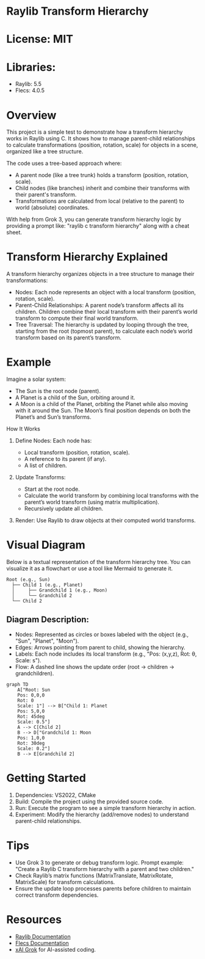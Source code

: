 # Raylib Transform Hierarchy

# License: MIT

# Libraries:
- Raylib: 5.5
- Flecs: 4.0.5
# Overview

This project is a simple test to demonstrate how a transform hierarchy works in Raylib using C. It shows how to manage parent-child relationships to calculate transformations (position, rotation, scale) for objects in a scene, organized like a tree structure.

The code uses a tree-based approach where:
- A parent node (like a tree trunk) holds a transform (position, rotation, scale).
- Child nodes (like branches) inherit and combine their transforms with their parent's transform.
- Transformations are calculated from local (relative to the parent) to world (absolute) coordinates.
    

With help from Grok 3, you can generate transform hierarchy logic by providing a prompt like: "raylib c transform hierarchy" along with a cheat sheet.

# Transform Hierarchy Explained

A transform hierarchy organizes objects in a tree structure to manage their transformations:
- Nodes: Each node represents an object with a local transform (position, rotation, scale).
- Parent-Child Relationships: A parent node’s transform affects all its children. Children combine their local transform with their parent’s world transform to compute their final world transform.
- Tree Traversal: The hierarchy is updated by looping through the tree, starting from the root (topmost parent), to calculate each node’s world transform based on its parent’s transform.
    

# Example

Imagine a solar system:
- The Sun is the root node (parent).
- A Planet is a child of the Sun, orbiting around it.
- A Moon is a child of the Planet, orbiting the Planet while also moving with it around the Sun. The Moon’s final position depends on both the Planet’s and Sun’s transforms.

How It Works

1. Define Nodes: Each node has:
    - Local transform (position, rotation, scale).
    - A reference to its parent (if any).
    - A list of children.
        
2. Update Transforms:
    - Start at the root node.
    - Calculate the world transform by combining local transforms with the parent’s world transform (using matrix multiplication).
    - Recursively update all children.
        
3. Render: Use Raylib to draw objects at their computed world transforms.
    
# Visual Diagram

Below is a textual representation of the transform hierarchy tree. You can visualize it as a flowchart or use a tool like Mermaid to generate it.

```text
Root (e.g., Sun)
  ├── Child 1 (e.g., Planet)
  │     ├── Grandchild 1 (e.g., Moon)
  │     └── Grandchild 2
  └── Child 2
```

## Diagram Description:

- Nodes: Represented as circles or boxes labeled with the object (e.g., "Sun", "Planet", "Moon").
- Edges: Arrows pointing from parent to child, showing the hierarchy.
- Labels: Each node includes its local transform (e.g., "Pos: (x,y,z), Rot: θ, Scale: s").
- Flow: A dashed line shows the update order (root → children → grandchildren).
    

```mermaid
graph TD
    A["Root: Sun 
    Pos: 0,0,0 
    Rot: 0 
    Scale: 1"] --> B["Child 1: Planet
    Pos: 5,0,0
    Rot: 45deg
    Scale: 0.5"]
    A --> C[Child 2]
    B --> D["Grandchild 1: Moon
    Pos: 1,0,0
    Rot: 30deg
    Scale: 0.2"]
    B --> E[Grandchild 2]
```



# Getting Started

1. Dependencies: VS2022, CMake
2. Build: Compile the project using the provided source code.
3. Run: Execute the program to see a simple transform hierarchy in action.
4. Experiment: Modify the hierarchy (add/remove nodes) to understand parent-child relationships.
    
# Tips

- Use Grok 3 to generate or debug transform logic. Prompt example: "Create a Raylib C transform hierarchy with a parent and two children."
- Check Raylib’s matrix functions (MatrixTranslate, MatrixRotate, MatrixScale) for transform calculations.
- Ensure the update loop processes parents before children to maintain correct transform dependencies.

# Resources

- [Raylib Documentation](https://www.raylib.com/)
- [Flecs Documentation](https://www.flecs.dev/flecs/)
- [xAI Grok](https://x.ai/grok) for AI-assisted coding.